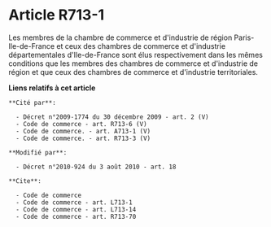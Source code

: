 # Article R713-1

Les membres de la chambre de commerce et d'industrie de région Paris-Ile-de-France et ceux des chambres de commerce et
d'industrie départementales d'Ile-de-France sont élus respectivement dans les mêmes conditions que les membres des chambres
de commerce et d'industrie de région et que ceux des chambres de commerce et d'industrie territoriales.

**Liens relatifs à cet article**

	**Cité par**:

	  - Décret n°2009-1774 du 30 décembre 2009 - art. 2 (V)
	  - Code de commerce - art. R713-6 (V)
	  - Code de commerce. - art. A713-1 (V)
	  - Code de commerce. - art. R713-3 (V)

	**Modifié par**:

	  - Décret n°2010-924 du 3 août 2010 - art. 18

	**Cite**:

	  - Code de commerce
	  - Code de commerce - art. L713-1
	  - Code de commerce - art. L713-14
	  - Code de commerce - art. R713-70
